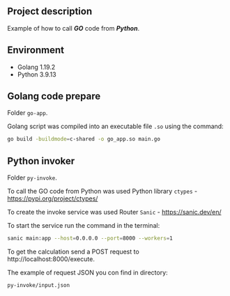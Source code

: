 ## Project description

Example of how to call **_GO_** code from **_Python_**.

## Environment

- Golang 1.19.2
- Python 3.9.13

## Golang code prepare

Folder `go-app`.

Golang script was compiled into an executable file `.so` using the command:

```bash
go build -buildmode=c-shared -o go_app.so main.go
```

## Python invoker

Folder `py-invoke`.

To call the GO code from Python was used Python library `ctypes` - https://pypi.org/project/ctypes/

To create the invoke service was used Router `Sanic` - https://sanic.dev/en/

To start the service run the command in the terminal:

```bash
sanic main:app --host=0.0.0.0 --port=8000 --workers=1
```

To get the calculation send a POST request to http://localhost:8000/execute. 

The example of request JSON you con find in directory:
```bash
py-invoke/input.json
```